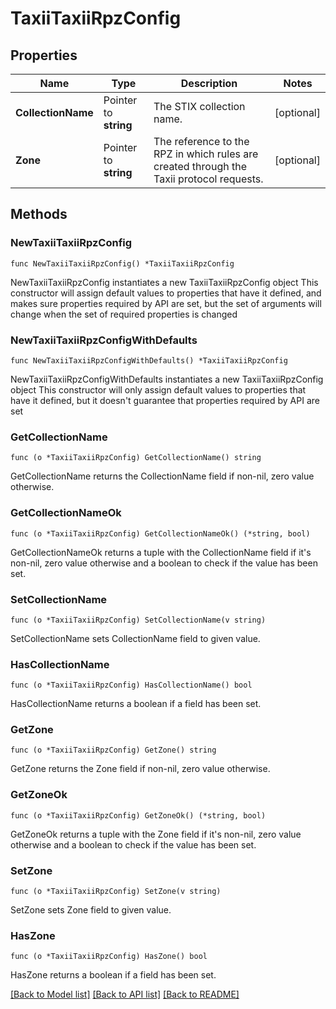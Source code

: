 # TaxiiTaxiiRpzConfig

## Properties

Name | Type | Description | Notes
------------ | ------------- | ------------- | -------------
**CollectionName** | Pointer to **string** | The STIX collection name. | [optional] 
**Zone** | Pointer to **string** | The reference to the RPZ in which rules are created through the Taxii protocol requests. | [optional] 

## Methods

### NewTaxiiTaxiiRpzConfig

`func NewTaxiiTaxiiRpzConfig() *TaxiiTaxiiRpzConfig`

NewTaxiiTaxiiRpzConfig instantiates a new TaxiiTaxiiRpzConfig object
This constructor will assign default values to properties that have it defined,
and makes sure properties required by API are set, but the set of arguments
will change when the set of required properties is changed

### NewTaxiiTaxiiRpzConfigWithDefaults

`func NewTaxiiTaxiiRpzConfigWithDefaults() *TaxiiTaxiiRpzConfig`

NewTaxiiTaxiiRpzConfigWithDefaults instantiates a new TaxiiTaxiiRpzConfig object
This constructor will only assign default values to properties that have it defined,
but it doesn't guarantee that properties required by API are set

### GetCollectionName

`func (o *TaxiiTaxiiRpzConfig) GetCollectionName() string`

GetCollectionName returns the CollectionName field if non-nil, zero value otherwise.

### GetCollectionNameOk

`func (o *TaxiiTaxiiRpzConfig) GetCollectionNameOk() (*string, bool)`

GetCollectionNameOk returns a tuple with the CollectionName field if it's non-nil, zero value otherwise
and a boolean to check if the value has been set.

### SetCollectionName

`func (o *TaxiiTaxiiRpzConfig) SetCollectionName(v string)`

SetCollectionName sets CollectionName field to given value.

### HasCollectionName

`func (o *TaxiiTaxiiRpzConfig) HasCollectionName() bool`

HasCollectionName returns a boolean if a field has been set.

### GetZone

`func (o *TaxiiTaxiiRpzConfig) GetZone() string`

GetZone returns the Zone field if non-nil, zero value otherwise.

### GetZoneOk

`func (o *TaxiiTaxiiRpzConfig) GetZoneOk() (*string, bool)`

GetZoneOk returns a tuple with the Zone field if it's non-nil, zero value otherwise
and a boolean to check if the value has been set.

### SetZone

`func (o *TaxiiTaxiiRpzConfig) SetZone(v string)`

SetZone sets Zone field to given value.

### HasZone

`func (o *TaxiiTaxiiRpzConfig) HasZone() bool`

HasZone returns a boolean if a field has been set.


[[Back to Model list]](../README.md#documentation-for-models) [[Back to API list]](../README.md#documentation-for-api-endpoints) [[Back to README]](../README.md)


